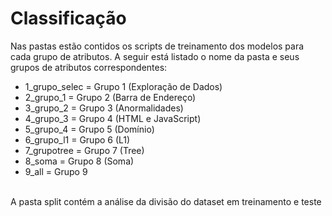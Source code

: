 # Classificação

Nas pastas estão contidos os scripts de treinamento dos modelos para cada grupo de atributos. A seguir está listado o nome da pasta e seus grupos de atributos correspondentes:
* 1_grupo_selec = Grupo 1 (Exploração de Dados) 
* 2_grupo_1 = Grupo 2 (Barra de Endereço)
* 3_grupo_2 = Grupo 3 (Anormalidades)
* 4_grupo_3 = Grupo 4 (HTML e JavaScript)
* 5_grupo_4 = Grupo 5 (Domínio)
* 6_grupo_l1 = Grupo 6 (L1)
* 7_grupotree = Grupo 7 (Tree)
* 8_soma = Grupo 8 (Soma)
* 9_all = Grupo 9 
<br>
A pasta split contém a análise da divisão do dataset em treinamento e teste
